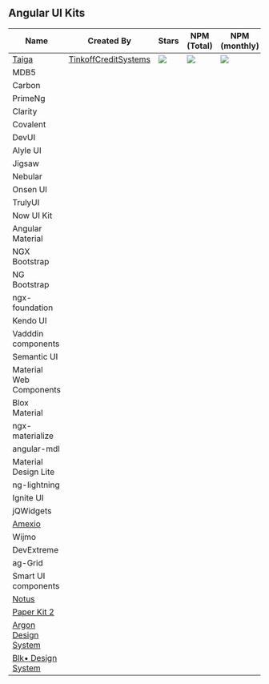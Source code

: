 ## Angular UI Kits

| Name | Created By | Stars | NPM (Total) | NPM (monthly) | Version | License |
|---|---|---|---|---|---|---|
| [Taiga](https://taiga-ui.dev/) | [TinkoffCreditSystems](https://github.com/TinkoffCreditSystems) | ![](https://img.shields.io/github/stars/TinkoffCreditSystems/taiga-ui) | ![](https://badgen.net/npm/dt/@taiga-ui/cdk) | ![](https://badgen.net/npm/dm/@taiga-ui/cdk) | ![](https://badgen.net/npm/v/@taiga-ui/cdk) | ![](https://img.shields.io/github/license/TinkoffCreditSystems/taiga-ui) |
| MDB5 |  |  |  |  |  |  |
| Carbon |  |  |  |  |  |  |
| PrimeNg |  |  |  |  |  |  |
| Clarity |  |  |  |  |  |  |
| Covalent |  |  |  |  |  |  |
| DevUI |  |  |  |  |  |  |
| Alyle UI |  |  |  |  |  |  |
| Jigsaw |  |  |  |  |  |  |
| Nebular |  |  |  |  |  |  |
| Onsen UI |  |  |  |  |  |  |
| TrulyUI |  |  |  |  |  |  |
| Now UI Kit |  |  |  |  |  |  |
| Angular Material |  |  |  |  |  |  |
| NGX Bootstrap |  |  |  |  |  |  |
| NG Bootstrap |  |  |  |  |  |  |
| ngx-foundation |  |  |  |  |  |  |
| Kendo UI |  |  |  |  |  |  |
| Vadddin components |  |  |  |  |  |  |
| Semantic UI |  |  |  |  |  |  |
| Material Web Components |  |  |  |  |  |  |
| Blox Material |  |  |  |  |  |  |
| ngx-materialize |  |  |  |  |  |  |
| angular-mdl |  |  |  |  |  |  |
| Material Design Lite |  |  |  |  |  |  |
| ng-lightning |  |  |  |  |  |  |
| Ignite UI |  |  |  |  |  |  |
| jQWidgets |  |  |  |  |  |  |
| [Amexio](https://github.com/meta-magic/amexio.github.io) |  |  |  |  |  |  |
| Wijmo |  |  |  |  |  |  |
| DevExtreme |  |  |  |  |  |  |
| ag-Grid |  |  |  |  |  |  |
| Smart UI components |  |  |  |  |  |  |
| [Notus](https://github.com/creativetimofficial/notus-angular)  | 
| [Paper Kit 2](https://github.com/creativetimofficial/paper-kit-2-angular)  | 
| [Argon Design System](https://github.com/creativetimofficial/argon-design-system-angular) |
| [Blk• Design System](https://github.com/creativetimofficial/blk-design-system-angular) |
